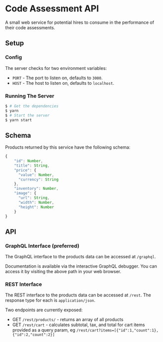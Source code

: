 # Code Assessment API

A small web service for potential hires to consume in the performance of their code assessments.

## Setup

### Config

The server checks for two environment variables:

* `PORT` - The port to listen on, defaults to `3000`.
* `HOST` - The host to listen on, defaults to `localhost`.

### Running The Server

```sh
$ # Get the dependencies
$ yarn
$ # Start the server
$ yarn start
```

## Schema

Products returned by this service have the following schema:

```javascript
{
    "id": Number,
    "title": String,
    "price": {
      "value": Number,
      "currency": String
    },
    "inventory": Number,
    "image": {
      "url": String,
      "width": Number,
      "height": Number
    }
}
```

## API

### GraphQL Interface (preferred)

The GraphQL interface to the products data can be accessed at `/graphql`.

Documentation is available via the interactive GraphQL debugger. You can access it by visiting the above path in your web browser.

### REST Interface

The REST interface to the products data can be accessed at `/rest`. The response type for each is `application/json`.

Two endpoints are currently exposed:

* GET `/rest/products/` - returns an array of all products
* GET `/rest/cart` - calculates subtotal, tax, and total for cart items provided as a query param, eg `/rest/cart?items=[{"id":1,"count":1},{"id":2,"count":2}]`